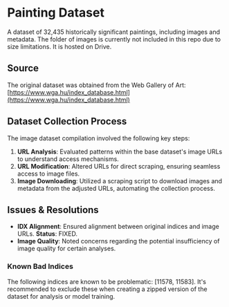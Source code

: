 # Painting Dataset
A dataset of 32,435 historically significant paintings, including images and metadata.
The folder of images is currently not included in this repo due to size limitations. It is hosted on Drive.

## Source

The original dataset was obtained from the Web Gallery of Art:
[https://www.wga.hu/index_database.html](https://www.wga.hu/index_database.html)

## Dataset Collection Process

The image dataset compilation involved the following key steps:

1. **URL Analysis**: Evaluated patterns within the base dataset's image URLs to understand access mechanisms.
2. **URL Modification**: Altered URLs for direct scraping, ensuring seamless access to image files.
3. **Image Downloading**: Utilized a scraping script to download images and metadata from the adjusted URLs, automating the collection process.

## Issues & Resolutions

- **IDX Alignment**: Ensured alignment between original indices and image URLs. **Status**: FIXED.
- **Image Quality**: Noted concerns regarding the potential insufficiency of image quality for certain analyses.

### Known Bad Indices

The following indices are known to be problematic: [11578, 11583]. It's recommended to exclude these when creating a zipped version of the dataset for analysis or model training.